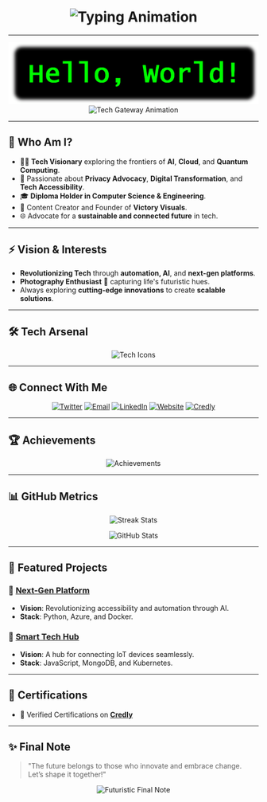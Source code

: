 <h1 align="center">
  <img src="https://readme-typing-svg.herokuapp.com?font=Orbitron&size=40&duration=3500&color=0FFFE3&center=true&vCenter=true&width=900&height=80&lines=Welcome+to+My+Futuristic+Space+%F0%9F%8C%8C;Hi+%F0%9F%91%8B%2C+I'm+Aashik+J+Krishnan;Also+Known+as+Aash+Gates;Tech+Visionary+%7C+Innovator+%7C+Content+Creator" alt="Typing Animation">
</h1>

---

<p align="center">
  <img src="https://raw.githubusercontent.com/aash-gates/aash-gates/main/Image/HelloWorld.png" alt="Future Ready">
  <img src="https://raw.githubusercontent.com/aash-gates/aash-gates/main/Image/gates.gif" alt="Tech Gateway Animation">
</p>

---

## 🌌 Who Am I?

- 🧑‍💻 **Tech Visionary** exploring the frontiers of **AI**, **Cloud**, and **Quantum Computing**.
- 🚀 Passionate about **Privacy Advocacy**, **Digital Transformation**, and **Tech Accessibility**.
- 🎓 **Diploma Holder in Computer Science & Engineering**.
- 🎥 Content Creator and Founder of **Victory Visuals**.
- 🌐 Advocate for a **sustainable and connected future** in tech.

---

## ⚡ Vision & Interests
- **Revolutionizing Tech** through **automation, AI**, and **next-gen platforms**.
- **Photography Enthusiast** 📸 capturing life's futuristic hues.
- Always exploring **cutting-edge innovations** to create **scalable solutions**.

---

## 🛠️ Tech Arsenal
<p align="center">
  <img src="https://skillicons.dev/icons?i=android,azure,bootstrap,c,cpp,css,docker,git,html,js,linux,mongodb,mysql,php,photoshop,python,selenium,vscode" alt="Tech Icons">
</p>

---

## 🌐 Connect With Me

<p align="center">
  <a href="https://x.com/aash_gates"><img src="https://img.shields.io/badge/Twitter-1DA1F2?style=for-the-badge&logo=x&logoColor=white" alt="Twitter"></a>
  <a href="mailto:aashgates@outlook.com"><img src="https://img.shields.io/badge/Email-D14836?style=for-the-badge&logo=microsoft-outlook&logoColor=white" alt="Email"></a>
  <a href="https://www.linkedin.com/in/aashgates/"><img src="https://img.shields.io/badge/LinkedIn-0077B5?style=for-the-badge&logo=linkedin&logoColor=white" alt="LinkedIn"></a>
  <a href="https://aashgates.com/"><img src="https://img.shields.io/badge/Website-0F9D58?style=for-the-badge&logo=google-chrome&logoColor=white" alt="Website"></a>
  <a href="https://www.credly.com/users/aashgates.official"><img src="https://img.shields.io/badge/Credly-F38F2C?style=for-the-badge&logo=credly&logoColor=white" alt="Credly"></a>
</p>

---

## 🏆 Achievements

<p align="center">
  <img src="https://github-profile-trophy.vercel.app/?username=aash-gates&theme=radical&no-frame=true&column=6&margin-w=15&margin-h=15" alt="Achievements">
</p>

---

## 📊 GitHub Metrics
<p align="center">
  <img src="https://streak-stats.demolab.com?user=aash-gates&theme=radical&hide_border=true" alt="Streak Stats">
</p>

<p align="center">
  <img src="https://github-readme-stats.vercel.app/api?username=aash-gates&show_icons=true&theme=radical&hide_border=true" alt="GitHub Stats">
</p>

---

## 🚀 Featured Projects

### 🌟 [Next-Gen Platform](#)
- **Vision**: Revolutionizing accessibility and automation through AI.
- **Stack**: Python, Azure, and Docker.

### 🌌 [Smart Tech Hub](#)
- **Vision**: A hub for connecting IoT devices seamlessly.
- **Stack**: JavaScript, MongoDB, and Kubernetes.

---

## 🌟 Certifications

- 🏅 Verified Certifications on [**Credly**](https://www.credly.com/users/aashgates.official)

---

## ✨ Final Note

> "The future belongs to those who innovate and embrace change. Let’s shape it together!"

<p align="center">
  <img src="https://readme-typing-svg.herokuapp.com?font=Orbitron&size=24&color=FF00D9&center=true&vCenter=true&width=900&lines=Stay+Futuristic;Think+Innovative;Let’s+Connect+and+Collaborate!" alt="Futuristic Final Note">
</p>
